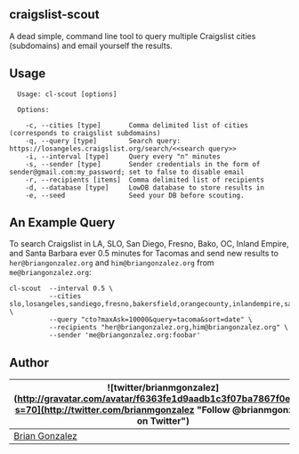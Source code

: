 craigslist-scout
----------------

A dead simple, command line tool to query multiple Craigslist cities (subdomains) and email yourself the results.

Usage
-----

````
  Usage: cl-scout [options]

  Options:

    -c, --cities [type]       Comma delimited list of cities (corresponds to craigslist subdomains)
    -q, --query [type]        Search query: https://losangeles.craigslist.org/search/<<search query>>
    -i, --interval [type]     Query every "n" minutes
    -s, --sender [type]       Sender credentials in the form of sender@gmail.com:my_password; set to false to disable email
    -r, --recipients [items]  Comma delimited list of recipients
    -d, --database [type]     LowDB database to store results in
    -e, --seed                Seed your DB before scouting.
````

An Example Query
----------------

To search Craigslist in LA, SLO, San Diego, Fresno, Bako, OC, Inland Empire, and Santa Barbara ever 0.5 minutes for Tacomas and send new results to `her@briangonzalez.org` and `him@briangonzalez.org` from `me@briangonzalez.org`:

```
cl-scout  --interval 0.5 \
          --cities slo,losangeles,sandiego,fresno,bakersfield,orangecounty,inlandempire,santabarbara \
          --query "cto?maxAsk=10000&query=tacoma&sort=date" \
          --recipients "her@briangonzalez.org,him@briangonzalez.org" \
          --sender 'me@briangonzalez.org:foobar'
```

## Author
| ![twitter/brianmgonzalez](http://gravatar.com/avatar/f6363fe1d9aadb1c3f07ba7867f0e854?s=70](http://twitter.com/brianmgonzalez "Follow @brianmgonzalez on Twitter") |
|---|
| [Brian Gonzalez](http://briangonzalez.org) |
